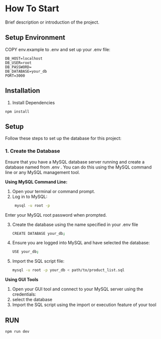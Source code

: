 # How To Start
Brief description or introduction of the project.

## Setup Environment
COPY env.example to .env and set up your .env file:

```env
DB_HOST=localhost
DB_USER=root
DB_PASSWORD=
DB_DATABASE=your_db
PORT=3000

```

## Installation
1. Install Dependencies
```
npm install
```

## Setup

Follow these steps to set up the database for this project:

### 1. **Create the Database**

Ensure that you have a MySQL database server running and create a database named from .env . You can do this using the MySQL command line or any MySQL management tool. 

**Using MySQL Command Line:**

1. Open your terminal or command prompt.
2. Log in to MySQL:
   ```bash
    mysql -u root -p
    ```
Enter your MySQL root password when prompted.

3. Create the database using the name specified in your .env file
    ```bash
    CREATE DATABASE your_db;
    ```
4. Ensure you are logged into MySQL and have selected the database:
    ```bash
    USE your_db;
    ```
5. Import the SQL script file:
    ```bash
    mysql -u root -p your_db < path/to/product_list.sql
    ```

**Using GUI Tools**
1. Open your GUI tool and connect to your MySQL server using the credentials:
2. select the database 
3. Import the SQL script using the import or execution feature of your tool

## RUN 
```
npm run dev
```


